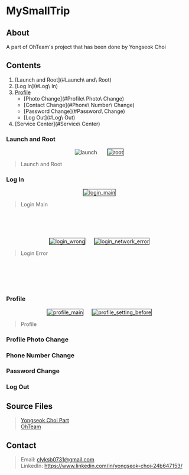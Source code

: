 # MySmallTrip

## About
A part of OhTeam's project that has been done by Yongseok Choi 

## Contents
1. [Launch and Root](#Launch\ and\ Root)  
2. [Log In](#Log\ In)  
3. [Profile](#Profile)
    - [Photo Change](#Profile\ Photo\ Change)
    - [Contact Change](#Phone\ Number\ Change)
    - [Password Change](#Password\ Change)
    - [Log Out](#Log\ Out)
4. [Service Center](#Service\ Center)  

### Launch and Root
<div align="center">
<img src="./contents/LaunchScreen.png" alt="launch" "display:inline-block">
&nbsp;&nbsp;&nbsp;&nbsp;&nbsp;
<img src="./contents/Root.png" alt="root" style="display:inline-block;border:1px solid">
</div>

> Launch and Root

### Log In
<div align="center">
<img src="./contents/LogIn_Main.png" alt="login_main" style="display:inline-block;border:1px solid">
</div>

> Login Main

<br>
<br>
<br>
<br>

<div align="center">
<img src="./contents/LogIn_Wrong.png" alt="login_wrong" style="display:inline-block;border:1px solid">
&nbsp;&nbsp;&nbsp;&nbsp;
<img src="./contents/LogIn_Network_Error.png" alt="login_network_error" style="display:inline-block;border:1px solid">
</div>

> Login Error

<br>
<br>
<br>
<br>

### Profile
<div align="center">
<img src="./contents/Profile_Main.png" alt="profile_main" style="display:inline-block;border:1px solid">
&nbsp;&nbsp;&nbsp;&nbsp;
<img src="./contents/Profile_Setting_Before.png" alt="profile_setting_before" style="display:inline-block;border:1px solid">
</div>

> Profile

### Profile Photo Change

### Phone Number Change

### Password Change

### Log Out

## Source Files
> [Yongseok Choi Part](https://github.com/OhTeam/My_Small_Trip/tree/YS)  
> [OhTeam](https://github.com/OhTeam/My_Small_Trip)

## Contact
> Email: clyksb0731@gmail.com  
> LinkedIn: https://www.linkedin.com/in/yongseok-choi-24b647153/